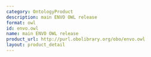 ```yaml
---
category: OntologyProduct
description: main ENVO OWL release
format: owl
id: envo.owl
name: main ENVO OWL release
product_url: http://purl.obolibrary.org/obo/envo.owl
layout: product_detail
---
```

